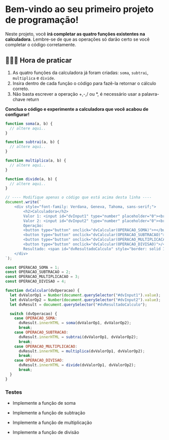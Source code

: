 # Bem-vindo ao seu primeiro projeto de programação!

Neste projeto, você **irá completar as quatro funções existentes na calculadora**. Lembre-se de que as operações só darão certo se você completar o código corretamente.

## 👨🏻‍💻 Hora de praticar

1. As quatro funções da calculadora já foram criadas: `soma`, `subtrai`, `multiplica` e `divide`.
2. Insira dentro de cada função o código para fazê-la retornar o cálculo correto.
3. Não basta escrever a operação +,-,/ ou \*, é necessário usar a palavra-chave return

**Conclua o código e experimente a calculadora que você acabou de configurar!**

```js
function soma(a, b) {
  // altere aqui..
}

function subtrai(a, b) {
  // altere aqui..
}

function multiplica(a, b) {
  // altere aqui..
}

function divide(a, b) {
  // altere aqui..
}

// ---- Modifique apenas o código que está acima desta linha ----
document.write(`
	<div style="font-family: Verdana, Geneva, Tahoma, sans-serif;">
		<h2>Calculadora</h2>
		Valor 1: <input id="dvInput1" type="number" placeholder="0"><br><br>
		Valor 2: <input id="dvInput2" type="number" placeholder="0"><br><br>
		Operação:
		<button type="button" onclick="dvCalcular(OPERACAO_SOMA)">+</button>&nbsp;
		<button type="button" onclick="dvCalcular(OPERACAO_SUBTRACAO)">-</button>&nbsp;
		<button type="button" onclick="dvCalcular(OPERACAO_MULTIPLICACAO)">*</button>&nbsp;
		<button type="button" onclick="dvCalcular(OPERACAO_DIVISAO)">/</button><br><br>
		Resultado: <span id="dvResultadoCalculo" style="border: solid 1px #aaa; padding:3px;">0</span>
	</div>
`);

const OPERACAO_SOMA = 1;
const OPERACAO_SUBTRACAO = 2;
const OPERACAO_MULTIPLICACAO = 3;
const OPERACAO_DIVISAO = 4;

function dvCalcular(dvOperacao) {
  let dvValorOp1 = Number(document.querySelector("#dvInput1").value);
  let dvValorOp2 = Number(document.querySelector("#dvInput2").value);
  let dvResult = document.querySelector("#dvResultadoCalculo");

  switch (dvOperacao) {
    case OPERACAO_SOMA:
      dvResult.innerHTML = soma(dvValorOp1, dvValorOp2);
      break;
    case OPERACAO_SUBTRACAO:
      dvResult.innerHTML = subtrai(dvValorOp1, dvValorOp2);
      break;
    case OPERACAO_MULTIPLICACAO:
      dvResult.innerHTML = multiplica(dvValorOp1, dvValorOp2);
      break;
    case OPERACAO_DIVISAO:
      dvResult.innerHTML = divide(dvValorOp1, dvValorOp2);
      break;
  }
}
```

### Testes

- Implemente a função de soma

- Implemente a função de subtração

- Implemente a função de multiplicação

- Implemente a função de divisão
